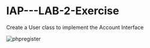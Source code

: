 # IAP---LAB-2-Exercise
Create a User class to implement the Account Interface

![phpregister](https://user-images.githubusercontent.com/55134939/95687081-16ffc800-0c0a-11eb-820f-5c3a49e89683.png)
